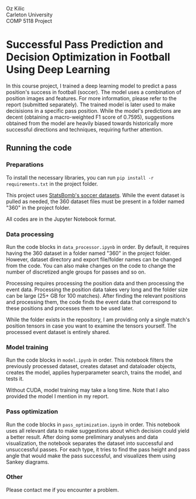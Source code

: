 Oz Kilic  
Carleton University  
COMP 5118 Project

# Successful Pass Prediction and Decision Optimization in Football Using Deep Learning

In this course project, I trained a deep learning model to predict a pass position's success in football (soccer). The model uses a combination of position images and features. For more information, please refer to the report (submitted separately). The trained model is later used to make decisisions in a specific pass position. While the model's predictions are decent (obtaining a macro-weighted F1 score of 0.7595), suggestions obtained from the model are heavily biased towards historically more successful directions and techniques, requiring further attention.

## Running the code

### Preparations

To install the necessary libraries, you can run `pip install -r requirements.txt` in the project folder.

This project uses [StatsBomb's soccer datasets](https://github.com/statsbomb/open-data). While the event dataset is pulled as needed, the 360 dataset files must be present in a folder named "360" in the project folder.

All codes are in the Jupyter Notebook format.

### Data processing

Run the code blocks in `data_processor.ipynb` in order. By default, it requires having the 360 dataset in a folder named "360" in the project folder. However, dataset directory and export file/folder names can be changed from the code. You can also make changes on the code to change the number of discretized angle groups for passes and so on.

Processing requires processing the position data and then processing the event data. Processing the position data takes very long and the folder size can be large (25+ GB for 100 matches). After finding the relevant positions and processing them, the code finds the event data that correspond to these positions and processes them to be used later.

While the folder exists in the repository, I am providing only a single match's position tensors in case you want to examine the tensors yourself. The processed event dataset is entirely shared.

### Model training

Run the code blocks in `model.ipynb` in order. This notebook filters the previously processed dataset, creates dataset and dataloader objects, creates the model, applies hyperparameter search, trains the model, and tests it.

Without CUDA, model training may take a long time. Note that I also provided the model I mention in my report.

### Pass optimization

Run the code blocks in `pass_optimization.ipynb` in order. This notebook uses all relevant data to make suggestions about which decision could yield a better result. After doing some preliminary analyses and data visualization, the notebook separates the dataset into successful and unsuccessful passes. For each type, it tries to find the pass height and pass angle that would make the pass successful, and visualizes them using Sankey diagrams.

### Other

Please contact me if you encounter a problem.